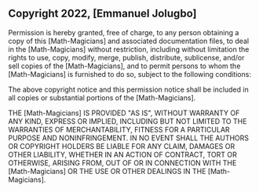 ## Copyright 2022, [Emmanuel Jolugbo]

Permission is hereby granted, free of charge, to any person obtaining a copy of this [Math-Magicians] and associated documentation files, to deal in the [Math-Magicians] without restriction, including without limitation the rights to use, copy, modify, merge, publish, distribute, sublicense, and/or sell copies of the [Math-Magicians], and to permit persons to whom the [Math-Magicians] is furnished to do so, subject to the following conditions:

The above copyright notice and this permission notice shall be included in all copies or substantial portions of the [Math-Magicians].

THE [Math-Magicians] IS PROVIDED "AS IS", WITHOUT WARRANTY OF ANY KIND, EXPRESS OR IMPLIED, INCLUDING BUT NOT LIMITED TO THE WARRANTIES OF MERCHANTABILITY, FITNESS FOR A PARTICULAR PURPOSE AND NONINFRINGEMENT. IN NO EVENT SHALL THE AUTHORS OR COPYRIGHT HOLDERS BE LIABLE FOR ANY CLAIM, DAMAGES OR OTHER LIABILITY, WHETHER IN AN ACTION OF CONTRACT, TORT OR OTHERWISE, ARISING FROM, OUT OF OR IN CONNECTION WITH THE [Math-Magicians] OR THE USE OR OTHER DEALINGS IN THE [Math-Magicians].
